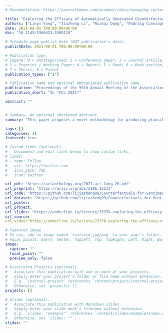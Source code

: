 ```yaml
---
# Documentation: https://sourcethemes.com/academic/docs/managing-content/

title: "Exploring the Efficacy of Automatically Generated Counterfactuals for Sentiment Analysis"
authors: ["Linyi Yang", "Jiazheng Li", "Ruihai Dong", "Pádraig Cunningham", "Barry Smyth", "Yue Zhang"]
date: 2021-08-01 T00:00:00+08:00
doi: "10.1145/3366423.3380128"

# Schedule page publish date (NOT publication's date).
publishDate: 2021-08-01 T00:00:00+08:00

# Publication type.
# Legend: 0 = Uncategorized; 1 = Conference paper; 2 = Journal article;
# 3 = Preprint / Working Paper; 4 = Report; 5 = Book; 6 = Book section;
# 7 = Thesis; 8 = Patent
publication_types: ["1"]

# Publication name and optional abbreviated publication name.
publication: "Proceedings of the 59th Annual Meeting of the Association for Computational Linguistics and the 11th International Joint Conference on Natural Language Processing"
publication_short: "In *ACL 2021*"

abstract: ""


# Summary. An optional shortened abstract.
summary: "This paper proposes a novel methodology for producing plausible counterfactual explanations, whilst exploring the regularization benefits of adversarial training on language models in the domain of FinTech. Exhaustive quantitative experiments demonstrate that not only does this approach improve the model accuracy when compared to the current state-of-the-art and human performance, but it also generates counterfactual explanations which are significantly more plausible based on human trials. "

tags: []
categories: []
featured: true

# Custom links (optional).
#   Uncomment and edit lines below to show custom links.
# links:
# - name: Follow
#   url: https://twitter.com
#   icon_pack: fab
#   icon: twitter

url_pdf: "https://aclanthology.org/2021.acl-long.26.pdf"
url_preprint: "https://arxiv.org/abs/2106.15231"
url_code: "https://github.com/lijiazheng99/Counterfactuals-for-Sentiment-Analysis"
url_dataset: "https://github.com/lijiazheng99/Counterfactuals-for-Sentiment-Analysis"
url_poster:
url_project:
url_slides: "https://underline.io/lecture/25378-exploring-the-efficacy-of-automatically-generated-counterfactuals-for-sentiment-analysis"
url_source:
url_video:"https://underline.io/lecture/25378-exploring-the-efficacy-of-automatically-generated-counterfactuals-for-sentiment-analysis"

# Featured image
# To use, add an image named `featured.jpg/png` to your page's folder. 
# Focal points: Smart, Center, TopLeft, Top, TopRight, Left, Right, BottomLeft, Bottom, BottomRight.
image:
  caption: ""
  focal_point: ""
  preview_only: false

# Associated Projects (optional).
#   Associate this publication with one or more of your projects.
#   Simply enter your project's folder or file name without extension.
#   E.g. `internal-project` references `content/project/internal-project/index.md`.
#   Otherwise, set `projects: []`.
projects: []

# Slides (optional).
#   Associate this publication with Markdown slides.
#   Simply enter your slide deck's filename without extension.
#   E.g. `slides: "example"` references `content/slides/example/index.md`.
#   Otherwise, set `slides: ""`.
slides: ""
---
```


